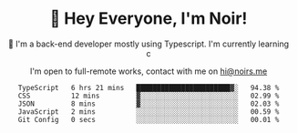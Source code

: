 <div align="center">

<h1 align="center">👋 Hey Everyone, I'm Noir! </h1>
  

 🎉  I'm a back-end developer mostly using Typescript. I'm currently learning c

   
<p align="center">

  I'm open to full-remote works, contact with me on [hi@noirs.me](mailto:hi@noirs.me)
 
 </p>
   

  
<!--START_SECTION:waka-->

```text
TypeScript   6 hrs 21 mins   ███████████████████████▓░   94.38 %
CSS          12 mins         ▓░░░░░░░░░░░░░░░░░░░░░░░░   02.99 %
JSON         8 mins          ▓░░░░░░░░░░░░░░░░░░░░░░░░   02.03 %
JavaScript   2 mins          ░░░░░░░░░░░░░░░░░░░░░░░░░   00.59 %
Git Config   0 secs          ░░░░░░░░░░░░░░░░░░░░░░░░░   00.01 %
```

<!--END_SECTION:waka-->
